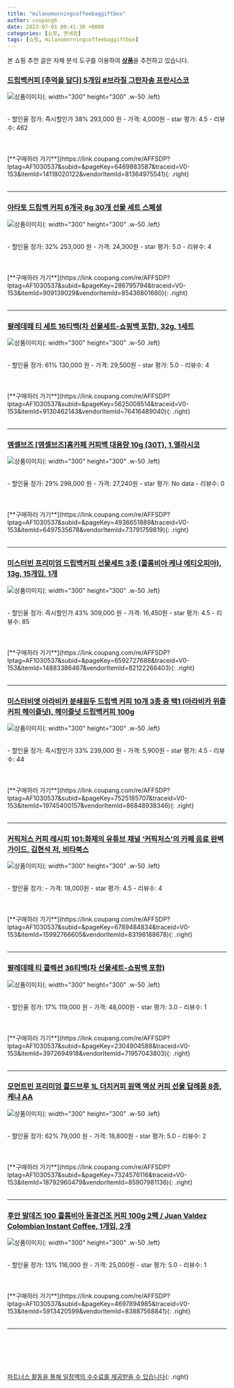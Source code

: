 ```yaml
---
title: "milanomorningcoffeebaggiftbox"
author: coupang6
date: 2023-07-01 00:41:30 +0800
categories: [쇼핑, 면세점]
tags: [쇼핑, milanomorningcoffeebaggiftbox]
---
```


본 쇼핑 추천 글은 자체 분석 도구를 이용하여 [**상품**](https://link.coupang.com/a/bao1ui)을 추천하고 있습니다.

### [드립백커피 [추억을 담다] 5개입 #브라질 그란자송 프란시스코](https://link.coupang.com/re/AFFSDP?lptag=AF1030537&subid=&pageKey=6469883587&traceid=V0-153&itemId=14118020122&vendorItemId=81364975541)

![상품이미지](https://thumbnail9.coupangcdn.com/thumbnails/remote/230x230ex/image/vendor_inventory/27cf/1af597a549b3c69101fd7113174bd000b10d5e5653fff6f7e3f4d40186f3.jpg){: width="300" height="300" .w-50 .left}


<br>
- 할인율 정가: 즉시할인가 38%  293,000   원
- 가격: 4,000원
- star 평가: 4.5
- 리뷰수: 462
<br>
<br>
<br>
<br>
[**구매하러 가기**](https://link.coupang.com/re/AFFSDP?lptag=AF1030537&subid=&pageKey=6469883587&traceid=V0-153&itemId=14118020122&vendorItemId=81364975541){: .right}
<br>
<br>

---

### [아타토 드립백 커피 6개국 8g 30개 선물 세트 스폐셜](https://link.coupang.com/re/AFFSDP?lptag=AF1030537&subid=&pageKey=286795794&traceid=V0-153&itemId=909139029&vendorItemId=85436801660)

![상품이미지](https://thumbnail8.coupangcdn.com/thumbnails/remote/230x230ex/image/vendor_inventory/a567/5785b3bf3003f3ad3d9554e8422622be6e5b9b4d3a7d6439df459b0db280.jpg){: width="300" height="300" .w-50 .left}


<br>
- 할인율 정가: 32%  253,000   원
- 가격: 24,300원
- star 평가: 5.0
- 리뷰수: 4
<br>
<br>
<br>
<br>
[**구매하러 가기**](https://link.coupang.com/re/AFFSDP?lptag=AF1030537&subid=&pageKey=286795794&traceid=V0-153&itemId=909139029&vendorItemId=85436801660){: .right}
<br>
<br>

---

### [팔레데떼 티 세트 16티백(차 선물세트-쇼핑백 포함), 32g, 1세트](https://link.coupang.com/re/AFFSDP?lptag=AF1030537&subid=&pageKey=5625008514&traceid=V0-153&itemId=9130462143&vendorItemId=76416489040)

![상품이미지](https://thumbnail10.coupangcdn.com/thumbnails/remote/230x230ex/image/vendor_inventory/851f/9370593f6729f1455158bca9d23955578f2c9fd15e6fb280c3f57095af6a.jpg){: width="300" height="300" .w-50 .left}


<br>
- 할인율 정가: 61%  130,000   원
- 가격: 29,500원
- star 평가: 5.0
- 리뷰수: 4
<br>
<br>
<br>
<br>
[**구매하러 가기**](https://link.coupang.com/re/AFFSDP?lptag=AF1030537&subid=&pageKey=5625008514&traceid=V0-153&itemId=9130462143&vendorItemId=76416489040){: .right}
<br>
<br>

---

### [뎀셀브즈 [뎀셀브즈]홈카페 커피백 대용량 10g (30T), 1.엘라시코](https://link.coupang.com/re/AFFSDP?lptag=AF1030537&subid=&pageKey=4936651889&traceid=V0-153&itemId=6497535678&vendorItemId=73791759819)

![상품이미지](https://thumbnail7.coupangcdn.com/thumbnails/remote/230x230ex/image/vendor_inventory/f050/f3a4293e93e60e33e5d41a8cfe57265ad06abc83c6d1a86a2feee6acc495.jpg){: width="300" height="300" .w-50 .left}


<br>
- 할인율 정가: 29%  298,000   원
- 가격: 27,240원
- star 평가: No data
- 리뷰수: 0
<br>
<br>
<br>
<br>
[**구매하러 가기**](https://link.coupang.com/re/AFFSDP?lptag=AF1030537&subid=&pageKey=4936651889&traceid=V0-153&itemId=6497535678&vendorItemId=73791759819){: .right}
<br>
<br>

---

### [미스터빈 프리미엄 드립백커피 선물세트 3종 (콜롬비아 케냐 에티오피아), 13g, 15개입, 1개](https://link.coupang.com/re/AFFSDP?lptag=AF1030537&subid=&pageKey=6592727688&traceid=V0-153&itemId=14883386467&vendorItemId=82122266403)

![상품이미지](https://thumbnail6.coupangcdn.com/thumbnails/remote/230x230ex/image/vendor_inventory/9b42/dc455feee358daa2f2d4cd612f1c30dbb35de8a4cffdb4fb59f343c01556.jpg){: width="300" height="300" .w-50 .left}


<br>
- 할인율 정가: 즉시할인가 43%  309,000   원
- 가격: 16,450원
- star 평가: 4.5
- 리뷰수: 85
<br>
<br>
<br>
<br>
[**구매하러 가기**](https://link.coupang.com/re/AFFSDP?lptag=AF1030537&subid=&pageKey=6592727688&traceid=V0-153&itemId=14883386467&vendorItemId=82122266403){: .right}
<br>
<br>

---

### [미스터비엣 아라비카 분쇄원두 드립백 커피 10개 3종 중 택1 (아라비카 위즐커피 헤이즐넛), 헤이즐넛 드립백커피 100g](https://link.coupang.com/re/AFFSDP?lptag=AF1030537&subid=&pageKey=7525185707&traceid=V0-153&itemId=19745400157&vendorItemId=86848938346)

![상품이미지](https://thumbnail6.coupangcdn.com/thumbnails/remote/230x230ex/image/vendor_inventory/bf37/55cffa533d04ae8437d58ec30e7bab5245c978f85baf64ed87af6cf09ec0.jpg){: width="300" height="300" .w-50 .left}


<br>
- 할인율 정가: 즉시할인가 33%  239,000   원
- 가격: 5,900원
- star 평가: 4.5
- 리뷰수: 44
<br>
<br>
<br>
<br>
[**구매하러 가기**](https://link.coupang.com/re/AFFSDP?lptag=AF1030537&subid=&pageKey=7525185707&traceid=V0-153&itemId=19745400157&vendorItemId=86848938346){: .right}
<br>
<br>

---

### [커픽처스 커피 레시피 101:화제의 유튜브 채널 ‘커픽처스’의 카페 음료 완벽 가이드, 김현석 저, 비타북스](https://link.coupang.com/re/AFFSDP?lptag=AF1030537&subid=&pageKey=6789484834&traceid=V0-153&itemId=15992766605&vendorItemId=83198188678)

![상품이미지](https://thumbnail7.coupangcdn.com/thumbnails/remote/230x230ex/image/vendor_inventory/8c65/5a5a650f71a64fcf20a1126e094f43e78caae861e180bedeb4cb0af6b2b5.png){: width="300" height="300" .w-50 .left}


<br>
- 할인율 정가: 
- 가격: 18,000원
- star 평가: 4.5
- 리뷰수: 4
<br>
<br>
<br>
<br>
[**구매하러 가기**](https://link.coupang.com/re/AFFSDP?lptag=AF1030537&subid=&pageKey=6789484834&traceid=V0-153&itemId=15992766605&vendorItemId=83198188678){: .right}
<br>
<br>

---

### [팔레데떼 티 콜렉션 36티백(차 선물세트-쇼핑백 포함)](https://link.coupang.com/re/AFFSDP?lptag=AF1030537&subid=&pageKey=2304904588&traceid=V0-153&itemId=3972694918&vendorItemId=71957043803)

![상품이미지](https://thumbnail7.coupangcdn.com/thumbnails/remote/230x230ex/image/vendor_inventory/b059/8308dcd8c6979612594438d0aadb4abd7ea91fc70dfc21837be11408d9e2.jpg){: width="300" height="300" .w-50 .left}


<br>
- 할인율 정가: 17%  119,000   원
- 가격: 48,000원
- star 평가: 3.0
- 리뷰수: 1
<br>
<br>
<br>
<br>
[**구매하러 가기**](https://link.coupang.com/re/AFFSDP?lptag=AF1030537&subid=&pageKey=2304904588&traceid=V0-153&itemId=3972694918&vendorItemId=71957043803){: .right}
<br>
<br>

---

### [모먼트빈 프리미엄 콜드브루 1L 더치커피 원액 액상 커피 선물 답례품 8종, 케냐 AA](https://link.coupang.com/re/AFFSDP?lptag=AF1030537&subid=&pageKey=7324576116&traceid=V0-153&itemId=18792960479&vendorItemId=85907981136)

![상품이미지](https://thumbnail6.coupangcdn.com/thumbnails/remote/230x230ex/image/vendor_inventory/5178/812aa5354b0962f8bce8724d33c2abe8bcc9a60a5be74ed2c6852ced6e61.jpg){: width="300" height="300" .w-50 .left}


<br>
- 할인율 정가: 62%  79,000   원
- 가격: 18,800원
- star 평가: 5.0
- 리뷰수: 2
<br>
<br>
<br>
<br>
[**구매하러 가기**](https://link.coupang.com/re/AFFSDP?lptag=AF1030537&subid=&pageKey=7324576116&traceid=V0-153&itemId=18792960479&vendorItemId=85907981136){: .right}
<br>
<br>

---

### [후안 발데즈 100 콜롬비아 동결건조 커피 100g 2팩 / Juan Valdez Colombian Instant Coffee, 1개입, 2개](https://link.coupang.com/re/AFFSDP?lptag=AF1030537&subid=&pageKey=4697894985&traceid=V0-153&itemId=5913420599&vendorItemId=83887568841)

![상품이미지](https://thumbnail10.coupangcdn.com/thumbnails/remote/230x230ex/image/vendor_inventory/f80b/e0e5c555ec8d2c00d39f89526f5472fcf8b5df7654cf95e7ee3da061ea0f.jpg){: width="300" height="300" .w-50 .left}


<br>
- 할인율 정가: 13%  116,000   원
- 가격: 25,000원
- star 평가: 5.0
- 리뷰수: 1
<br>
<br>
<br>
<br>
[**구매하러 가기**](https://link.coupang.com/re/AFFSDP?lptag=AF1030537&subid=&pageKey=4697894985&traceid=V0-153&itemId=5913420599&vendorItemId=83887568841){: .right}
<br>
<br>

---
<br><br><br><br><br> [파트너스 활동을 통해 일정액의 수수료를 제공받을 수 있습니다](https://link.coupang.com/a/bao1ui){: .right}